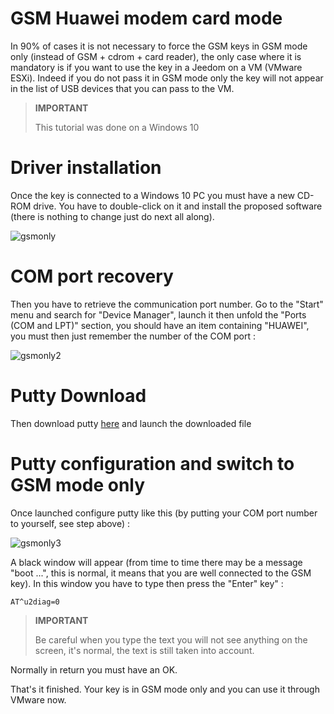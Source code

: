 # GSM Huawei modem card mode

In 90% of cases it is not necessary to force the GSM keys in GSM mode only (instead of GSM + cdrom + card reader), the only case where it is mandatory is if you want to use the key in a Jeedom on a VM (VMware ESXi). Indeed if you do not pass it in GSM mode only the key will not appear in the list of USB devices that you can pass to the VM.

> **IMPORTANT**
>
> This tutorial was done on a Windows 10

# Driver installation

Once the key is connected to a Windows 10 PC you must have a new CD-ROM drive. You have to double-click on it and install the proposed software (there is nothing to change just do next all along).

![gsmonly](images/gsmonly.PNG)

# COM port recovery

Then you have to retrieve the communication port number. Go to the "Start" menu and search for "Device Manager", launch it then unfold the "Ports (COM and LPT)" section, you should have an item containing "HUAWEI", you must then just remember the number of the COM port :

![gsmonly2](images/gsmonly2.PNG)

# Putty Download

Then download putty [here](https://the.earth.li/~sgtatham/putty/latest/x86/putty.exe) and launch the downloaded file

# Putty configuration and switch to GSM mode only

Once launched configure putty like this (by putting your COM port number to yourself, see step above) :

![gsmonly3](images/gsmonly3.PNG)

A black window will appear (from time to time there may be a message "boot ...", this is normal, it means that you are well connected to the GSM key). In this window you have to type then press the "Enter" key" :

``AT^u2diag=0``

> **IMPORTANT**
>
> Be careful when you type the text you will not see anything on the screen, it's normal, the text is still taken into account.

Normally in return you must have an OK.

That's it finished. Your key is in GSM mode only and you can use it through VMware now.
